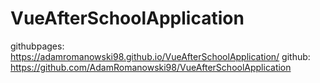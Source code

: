 # VueAfterSchoolApplication
githubpages: https://adamromanowski98.github.io/VueAfterSchoolApplication/
github: https://github.com/AdamRomanowski98/VueAfterSchoolApplication

